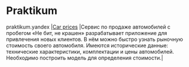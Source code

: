 # Praktikum
praktikum.yandex
|[Car prices](https://github.com/KrlvIvn/Praktikum/blob/main/2021-04-12_10_Gradient.ipynb)
|Сервис по продаже автомобилей с пробегом «Не бит, не крашен» разрабатывает приложение для привлечения новых клиентов. 
В нём можно быстро узнать рыночную стоимость своего автомобиля. Имеются исторические данные: технические характеристики, комплектации и цены автомобилей. 
Необходимо построить модель для определения стоимости.|
